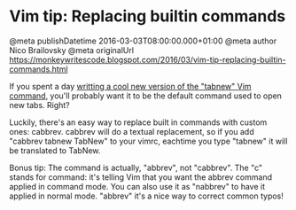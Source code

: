 # Vim tip: Replacing builtin commands

@meta publishDatetime 2016-03-03T08:00:00.000+01:00
@meta author Nico Brailovsky
@meta originalUrl https://monkeywritescode.blogspot.com/2016/03/vim-tip-replacing-builtin-commands.html

If you spent a day [writting a cool new version of the "tabnew" Vim command](https://github.com/nicolasbrailo/Nico.rc/blob/master/vim/plugins/bettertabnew.vim), you'll probably want it to be the default command used to open new tabs. Right?

Luckily, there's an easy way to replace built in commands with custom ones: cabbrev. cabbrev will do a textual replacement, so if you add "cabbrev tabnew TabNew" to your vimrc, eachtime you type "tabnew" it will be translated to TabNew.

Bonus tip: The command is actually, "abbrev", not "cabbrev". The "c" stands for command: it's telling Vim that you want the abbrev command applied in command mode. You can also use it as "nabbrev" to have it applied in normal mode. "abbrev" it's a nice way to correct common typos!


